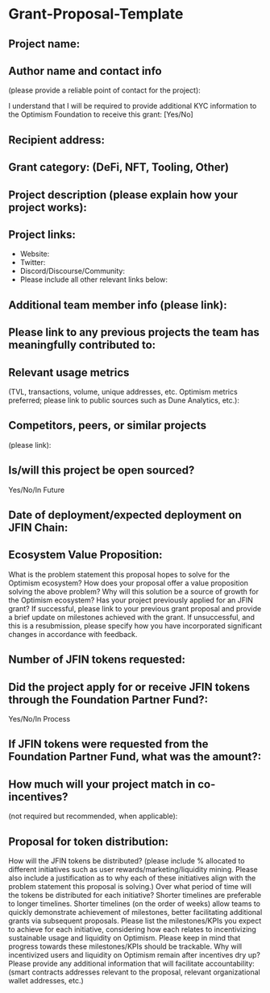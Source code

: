 # Grant-Proposal-Template
## Project name:

## Author name and contact info 
(please provide a reliable point of contact for the project):

I understand that I will be required to provide additional KYC information to the Optimism Foundation to receive this grant: [Yes/No]

## Recipient address:


## Grant category: (DeFi, NFT, Tooling, Other)


## Project description (please explain how your project works):

## Project links:

* Website:
* Twitter:
* Discord/Discourse/Community:
* Please include all other relevant links below:

## Additional team member info (please link):

## Please link to any previous projects the team has meaningfully contributed to:

## Relevant usage metrics 
(TVL, transactions, volume, unique addresses, etc. Optimism metrics preferred; please link to public sources such as Dune Analytics, etc.):

## Competitors, peers, or similar projects 
(please link):

## Is/will this project be open sourced? 
Yes/No/In Future


## Date of deployment/expected deployment on JFIN Chain:

## Ecosystem Value Proposition:

What is the problem statement this proposal hopes to solve for the Optimism ecosystem?
How does your proposal offer a value proposition solving the above problem?
Why will this solution be a source of growth for the Optimism ecosystem?
Has your project previously applied for an JFIN grant? If successful, please link to your previous grant proposal and provide a brief update on milestones achieved with the grant. If unsuccessful, and this is a resubmission, please specify how you have incorporated significant changes in accordance with feedback.

## Number of JFIN tokens requested:

## Did the project apply for or receive JFIN tokens through the Foundation Partner Fund?:
Yes/No/In Process

## If JFIN tokens were requested from the Foundation Partner Fund, what was the amount?:

## How much will your project match in co-incentives? 
(not required but recommended, when applicable):

## Proposal for token distribution:

How will the JFIN tokens be distributed? (please include % allocated to different initiatives such as user rewards/marketing/liquidity mining. Please also include a justification as to why each of these initiatives align with the problem statement this proposal is solving.)
Over what period of time will the tokens be distributed for each initiative? Shorter timelines are preferable to longer timelines. Shorter timelines (on the order of weeks) allow teams to quickly demonstrate achievement of milestones, better facilitating additional grants via subsequent proposals.
Please list the milestones/KPIs you expect to achieve for each initiative, considering how each relates to incentivizing sustainable usage and liquidity on Optimism. Please keep in mind that progress towards these milestones/KPIs should be trackable.
Why will incentivized users and liquidity on Optimism remain after incentives dry up?
Please provide any additional information that will facilitate accountability:(smart contracts addresses relevant to the proposal, relevant organizational wallet addresses, etc.)
